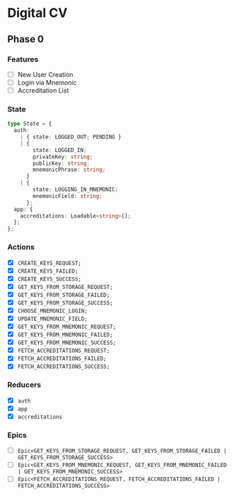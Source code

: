 # Digital CV

## Phase 0

### Features

* [ ] New User Creation
* [ ] Login via Mnemonic
* [ ] Accreditation List

### State

```typescript
type State = {
  auth:
    | { state: LOGGED_OUT; PENDING }
    | {
        state: LOGGED_IN;
        privateKey: string;
        publicKey: string;
        mnemonicPhrase: string;
      }
    | {
        state: LOGGING_IN_MNEMONIC;
        mnemonicField: string;
      };
  app: {
    accreditations: Loadable<string>[];
  };
};
```

### Actions

* [x] `CREATE_KEYS_REQUEST;`
* [x] `CREATE_KEYS_FAILED;`
* [x] `CREATE_KEYS_SUCCESS;`
* [x] `GET_KEYS_FROM_STORAGE_REQUEST;`
* [x] `GET_KEYS_FROM_STORAGE_FAILED;`
* [x] `GET_KEYS_FROM_STORAGE_SUCCESS;`
* [x] `CHOOSE_MNEMONIC_LOGIN;`
* [x] `UPDATE_MNEMONIC_FIELD;`
* [x] `GET_KEYS_FROM_MNEMONIC_REQUEST;`
* [x] `GET_KEYS_FROM_MNEMONIC_FAILED;`
* [x] `GET_KEYS_FROM_MNEMONIC_SUCCESS;`
* [x] `FETCH_ACCREDITATIONS_REQUEST;`
* [x] `FETCH_ACCREDITATIONS_FAILED;`
* [x] `FETCH_ACCREDITATIONS_SUCCESS;`

### Reducers

* [x] `auth`
* [x] `app`
* [x] `accreditations`

### Epics

* [ ] `Epic<GET_KEYS_FROM_STORAGE_REQUEST, GET_KEYS_FROM_STORAGE_FAILED | GET_KEYS_FROM_STORAGE_SUCCESS>`
* [ ] `Epic<GET_KEYS_FROM_MNEMONIC_REQUEST, GET_KEYS_FROM_MNEMONIC_FAILED | GET_KEYS_FROM_MNEMONIC_SUCCESS>`
* [ ] `Epic<FETCH_ACCREDITATIONS_REQUEST, FETCH_ACCREDITATIONS_FAILED | FETCH_ACCREDITATIONS_SUCCESS>`
